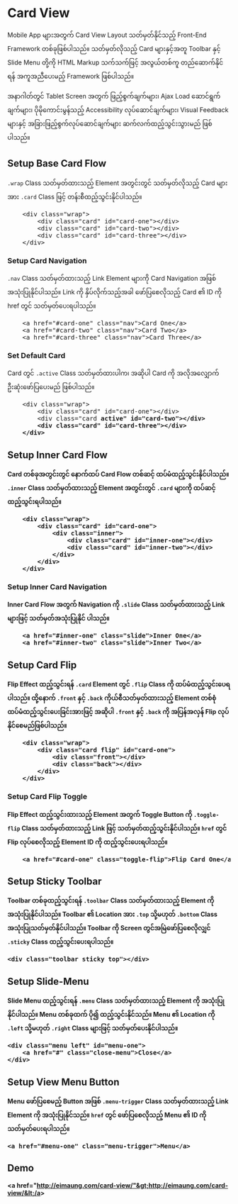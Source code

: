 # Card View
Mobile App များအတွက် Card View Layout သတ်မှတ်နိုင်သည့် Front-End Framework တစ်ခုဖြစ်ပါသည်။ သတ်မှတ်လိုသည့် Card များနှင့်အတူ Toolbar နှင့် Slide Menu တို့ကို HTML Markup သက်သက်ဖြင့် အလွယ်တစ်ကူ တည်ဆောက်နိုင်ရန် အကူအညီပေးမည့် Framework ဖြစ်ပါသည်။

အနာဂါတ်တွင် Tablet Screen အတွက် ဖြည့်စွက်ချက်များ၊ Ajax Load ဆောင်ရွက်ချက်များ၊ ပိုမိုကောင်းမွန်သည့် Accessibility လုပ်ဆောင်ချက်များ၊ Visual Feedback များနှင့် အခြားဖြည့်စွက်လုပ်ဆောင်ချက်များ ဆက်လက်ထည့်သွင်းသွားမည် ဖြစ်ပါသည်။

## Setup Base Card Flow
<code>.wrap</code> Class သတ်မှတ်ထားသည့် Element အတွင်းတွင် သတ်မှတ်လိုသည့် Card များအား <code>.card</code> Class ဖြင့် တန်းစီထည့်သွင်းနိုင်ပါသည်။
<pre>
	&lt;div class="wrap"&gt;
		&lt;div class="card" id="card-one"&gt;&lt;/div&gt;
		&lt;div class="card" id="card-two"&gt;&lt;/div&gt;
		&lt;div class="card" id="card-three"&gt;&lt;/div&gt;
	&lt;/div&gt;
</pre>

### Setup Card Navigation
<code>.nav</code> Class သတ်မှတ်ထားသည့် Link Element များကို Card Navigation အဖြစ် အသုံးပြုနိုင်ပါသည်။ Link ကို နှိပ်လိုက်သည့်အခါ ဖော်ပြစေလိုသည့် Card ၏ ID ကို href တွင် သတ်မှတ်ပေးရပါသည်။
<pre>
	&lt;a href="#card-one" class="nav"&gt;Card One&lt;/a&gt;
	&lt;a href="#card-two" class="nav"&gt;Card Two&lt;/a&gt;
	&lt;a href="#card-three" class="nav"&gt;Card Three&lt;/a&gt;
</pre>

### Set Default Card
Card တွင် <code>.active</code> Class သတ်မှတ်ထားပါက၊ အဆိုပါ Card ကို အလိုအလျှောက် ဦးဆုံးဖော်ပြပေးမည် ဖြစ်ပါသည်။
<pre>
	&lt;div class="wrap"&gt;
		&lt;div class="card" id="card-one"&gt;&lt;/div&gt;
		&lt;div class="card <b>active<b>" id="card-two"&gt;&lt;/div&gt;
		&lt;div class="card" id="card-three"&gt;&lt;/div&gt;
	&lt;/div&gt;
</pre>

## Setup Inner Card Flow
Card တစ်ခုအတွင်းတွင် နောက်ထပ် Card Flow တစ်ဆင့် ထပ်မံထည့်သွင်းနိုင်ပါသည်။ <code>.inner</code> Class သတ်မှတ်ထားသည့် Element အတွင်းတွင် <code>.card</code> များကို ထပ်ဆင့်ထည့်သွင်းရပါသည်။
<pre>
	&lt;div class="wrap"&gt;
		&lt;div class="card" id="card-one"&gt;
			&lt;div class="inner"&gt;
				&lt;div class="card" id="inner-one"&gt;&lt;/div&gt;
				&lt;div class="card" id="inner-two"&gt;&lt;/div&gt;
			&lt;/div&gt;
		&lt;/div&gt;
	&lt;/div&gt;
</pre>

### Setup Inner Card Navigation
Inner Card Flow အတွက် Navigation ကို <code>.slide</code> Class သတ်မှတ်ထားသည့် Link များဖြင့် သတ်မှတ်အသုံးပြုနိုင် ပါသည်။
<pre>
	&lt;a href="#inner-one" class="slide"&gt;Inner One&lt;/a&gt;
	&lt;a href="#inner-two" class="slide"&gt;Inner Two&lt;/a&gt;
</pre>

## Setup Card Flip
Flip Effect ထည့်သွင်းရန် <code>.card</code> Element တွင် <code>.flip</code> Class ကို ထပ်မံထည့်သွင်းပေရပါသည်။ ထို့နောက် <code>.front</code> နှင့် <code>.back</code> ကိုယ်စီသတ်မှတ်ထားသည့် Element တစ်စုံထပ်မံထည့်သွင်းပေးခြင်းအားဖြင့် အဆိုပါ <code>.front</code> နှင့် <code>.back</code> ကို အပြန်အလှန် Flip လုပ်နိုင်စေမည်ဖြစ်ပါသည်။
<pre>
	&lt;div class="wrap"&gt;
		&lt;div class="card flip" id="card-one"&gt;
			&lt;div class="front"&gt;&lt;/div&gt;
			&lt;div class="back"&gt;&lt;/div&gt;
		&lt;/div&gt;
	&lt;/div&gt;
</pre>

### Setup Card Flip Toggle
Flip Effect ထည့်သွင်းထားသည့် Element အတွက် Toggle Button ကို <code>.toggle-flip</code> Class သတ်မှတ်ထားသည့် Link ဖြင့် သတ်မှတ်ထည့်သွင်းနိုင်ပါသည်။ <code>href</code> တွင် Flip လုပ်စေလိုသည့် Element ID ကို ထည့်သွင်းပေးရပါသည်။
<pre>
	&lt;a href="#card-one" class="toggle-flip"&gt;Flip Card One&lt;/a&gt;
</pre>

## Setup Sticky Toolbar
Toolbar တစ်ခုထည့်သွင်းရန် <code>.toolbar</code> Class သတ်မှတ်ထားသည့် Element ကို အသုံးပြုနိုင်ပါသည်။ Toolbar ၏ Location အား <code>.top</code> သို့မဟုတ် <code>.bottom</code> Class အသုံးပြုသတ်မှတ်နိုင်ပါသည်။ Toolbar ကို Screen တွင်အမြဲဖော်ပြစေလိုလျှင် <code>.sticky</code> Class ထည့်သွင်းပေးရပါသည်။
<pre>
&lt;div class="toolbar sticky top"&gt;&lt;/div&gt;
</pre>

## Setup Slide-Menu
Slide Menu ထည့်သွင်းရန် <code>.menu</code> Class သတ်မှတ်ထားသည့် Element ကို အသုံးပြုနိုင်ပါသည်။ Menu တစ်ခုထက် ပို၍ ထည့်သွင်းနိုင်သည်။ Menu ၏ Location ကို <code>.left</code> သို့မဟုတ် <code>.right</code> Class များဖြင့် သတ်မှတ်ပေးနိုင်ပါသည်။
<pre>
&lt;div class="menu left" id="menu-one"&gt;
	&lt;a href="#" class="close-menu"&gt;Close&lt;/a&gt;
&lt;/div&gt;
</pre>

## Setup View Menu Button
Menu ဖော်ပြစေမည့် Button အဖြစ် <code>.menu-trigger</code> Class သတ်မှတ်ထားသည့် Link Element ကို အသုံးပြုနိုင်သည်။ <code>href</code> တွင် ဖော်ပြစေလိုသည့် Menu ၏ ID ကို သတ်မှတ်ပေးရပါသည်။
<pre>
&lt;a href="#menu-one" class="menu-trigger"&gt;Menu&lt;/a&gt;
</pre>

## Demo
&lt;a href="http://eimaung.com/card-view/"&gt;http://eimaung.com/card-view/&lt;/a&gt;

